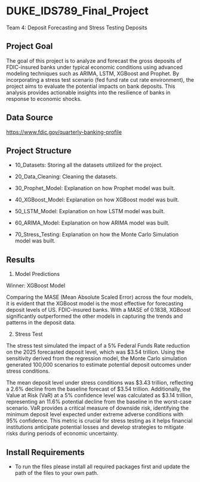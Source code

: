 # DUKE_IDS789_Final_Project
Team 4: Deposit Forecasting and Stress Testing Deposits

## Project Goal

The goal of this project is to analyze and forecast the gross deposits of FDIC-insured banks under typical economic conditions using advanced modeling techniques such as ARIMA, LSTM, XGBoost and Prophet. By incorporating a stress test scenario (fed fund rate cut rate environment), the project aims to evaluate the potential impacts on bank deposits. This analysis provides actionable insights into the resilience of banks in response to economic shocks.

## Data Source
https://www.fdic.gov/quarterly-banking-profile

## Project Structure

- 10_Datasets: Storing all the datasets uttilized for the project.

- 20_Data_Cleaning: Cleaning the datasets.

- 30_Prophet_Model: Explanation on how Prophet model was built.

- 40_XGBoost_Model: Explanation on how XGBoost model was built.

- 50_LSTM_Model: Explanation on how LSTM model was built.

- 60_ARIMA_Model: Explanation on how ARIMA model was built.

- 70_Stress_Testing: Explanation on how the Monte Carlo Simulation model was built.

## Results

1. Model Predictions

Winner: XGBoost Model

Comparing the MASE (Mean Absolute Scaled Error) across the four models, it is evident that the XGBoost model is the most effective for forecasting deposit levels of US. FDIC-insured banks. With a MASE of 0.1838, XGBoost significantly outperformed the other models in capturing the trends and patterns in the deposit data.

2. Stress Test

The stress test simulated the impact of a 5% Federal Funds Rate reduction on the 2025 forecasted deposit level, which was $3.54 trillion. Using the sensitivity derived from the regression model, the Monte Carlo simulation generated 100,000 scenarios to estimate potential deposit outcomes under stress conditions.

The mean deposit level under stress conditions was $3.43 trillion, reflecting a 2.6% decline from the baseline forecast of $3.54 trillion. Additionally, the Value at Risk (VaR) at a 5% confidence level was calculated as $3.14 trillion, representing an 11.6% potential decline from the baseline in the worst-case scenario. VaR provides a critical measure of downside risk, identifying the minimum deposit level expected under extreme adverse conditions with 95% confidence. This metric is crucial for stress testing as it helps financial institutions anticipate potential losses and develop strategies to mitigate risks during periods of economic uncertainty.


## Install Requirements

- To run the files please install all required packages first and update the path of the files to your own path.
